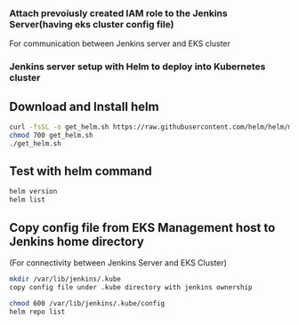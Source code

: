 ### Attach prevoiusly created IAM role to the Jenkins Server(having eks cluster config file)
For communication between Jenkins server and EKS cluster 


### Jenkins server setup with Helm to deploy into Kubernetes cluster

## Download and Install helm 
```sh
curl -fsSL -o get_helm.sh https://raw.githubusercontent.com/helm/helm/master/scripts/get-helm-3
chmod 700 get_helm.sh
./get_helm.sh
```

## Test with helm command
```sh
helm version
helm list
```

## Copy config file from EKS Management host to Jenkins home directory 
(For connectivity between Jenkins Server and EKS Cluster)
```sh
mkdir /var/lib/jenkins/.kube
copy config file under .kube directory with jenkins ownership

chmod 600 /var/lib/jenkins/.kube/config
helm repo list 
 
```









